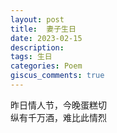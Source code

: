 ```yaml
---
layout: post
title:  妻子生日
date: 2023-02-15
description:
tags: 生日
categories: Poem
giscus_comments: true
---
```

昨日情人节，今晚蛋糕切  
纵有千万酒，难比此情烈  
